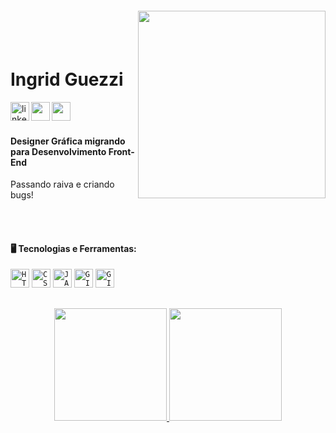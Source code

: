 <img align="right" width="300px" style="margin-top:-20px" src="https://github-production-user-asset-6210df.s3.amazonaws.com/98919045/247805460-9c4851f5-f789-4ebe-9659-0559d4276d2a.png">

</br>
</br>

<div dsplay="inline-block">
 
 <h1 align="left"> Ingrid Guezzi </h1>
 </a> 
  <a href="https://www.linkedin.com/in/ingrid-guezzi/">
    <img align="left" width="30px" src="https://user-images.githubusercontent.com/98919045/247788503-719e9b35-0033-410b-b0a5-0ab7d0cffb9c.png" alt="linkedin" style="vertical-align:top;">
  </a>
 <a href="https://www.instagram.com/guezziingrid/">
    <img align="left" width="30px" src="https://user-images.githubusercontent.com/98919045/247788558-fb930e3a-b783-46ed-a884-99d55a37079e.png">
 </a>
  <a href="https://www.behance.net/ingridguezzi">
    <img align="left" width="30px" src="https://user-images.githubusercontent.com/98919045/247791128-4b101400-6113-4380-b165-ba387f6c2580.png">
 </a>
</div>


</br>
</br>

#### Designer Gráfica migrando para Desenvolvimento Front-End
Passando raiva e criando bugs!

</br>
</br>


#### 🖥️  Tecnologias e Ferramentas:
<code><img width="30px" src="https://cdn.jsdelivr.net/gh/devicons/devicon/icons/html5/html5-original-wordmark.svg" title = "HTML5"/></code>
<code><img width="30px" src="https://cdn.jsdelivr.net/gh/devicons/devicon/icons/css3/css3-original-wordmark.svg" title = "CSS3"/></code>
<code><img width="30px" src="https://cdn.jsdelivr.net/gh/devicons/devicon/icons/javascript/javascript-original.svg" title = "JAVASCRIPT"/></code>
<code><img width="30px" src="https://cdn.jsdelivr.net/gh/devicons/devicon/icons/git/git-original.svg" title = "GIT"/></code>
<code><img width="30px" src="https://cdn.jsdelivr.net/gh/devicons/devicon/icons/github/github-original.svg" title = "GITHUB"/></code>

##
<div>
<p align="center">
<a href="https://github.com/ingridguezzi">
<img height="180em" src="https://github-readme-stats.vercel.app/api/top-langs/?username=ingridguezzi&layout=compact&langs_count=7&theme=dracula"/>
<img height="180em" src="https://github-readme-stats.vercel.app/api?username=ingridguezzi&show_icons=true&theme=dracula&include_all_commits=true&count_private=true"/>
</div>
